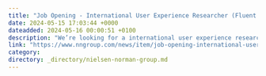 ```yaml
---
title: "Job Opening - International User Experience Researcher (Fluent in Mandarin Chinese)"
date: 2024-05-15 17:03:44 +0000
dateadded: 2024-05-16 00:00:51 +0100
description: "We’re looking for a international user experience researcher to join our team."
link: "https://www.nngroup.com/news/item/job-opening-international-user-experience-research/"
category:
directory: _directory/nielsen-norman-group.md
---
```

